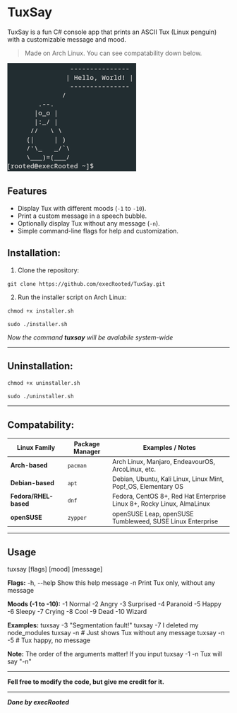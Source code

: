 # TuxSay

TuxSay is a fun C# console app that prints an ASCII Tux (Linux penguin) with a customizable message and mood.  

> Made on Arch Linux. You can see compatability down below.


![Tuxy saying Hello, World!](photos/tuxsay.png)



## Features

- Display Tux with different moods (`-1` to `-10`).  
- Print a custom message in a speech bubble.  
- Optionally display Tux without any message (`-n`).  
- Simple command-line flags for help and customization.  

## Installation:

1. Clone the repository:

```
git clone https://github.com/execRooted/TuxSay.git
```

2. Run the installer script on Arch Linux:

```
chmod +x installer.sh
```
```
sudo ./installer.sh
```
*Now the command **tuxsay** will be avalabile system-wide*

---
## Uninstallation:

```
chmod +x uninstaller.sh
```
```
sudo ./uninstaller.sh
```
---
## Compatability:

| Linux Family         | Package Manager | Examples / Notes                                    |
|---------------------|----------------|---------------------------------------------------|
| **Arch-based**       | `pacman`       | Arch Linux, Manjaro, EndeavourOS, ArcoLinux, etc. |
| **Debian-based**     | `apt`          | Debian, Ubuntu, Kali Linux, Linux Mint, Pop!_OS, Elementary OS |
| **Fedora/RHEL-based**| `dnf`          | Fedora, CentOS 8+, Red Hat Enterprise Linux 8+, Rocky Linux, AlmaLinux |
| **openSUSE**         | `zypper`       | openSUSE Leap, openSUSE Tumbleweed, SUSE Linux Enterprise |


---

<h2>Usage</h2>

  tuxsay [flags] [mood] [message]

**Flags:**
  -h, --help      Show this help message
  -n              Print Tux only, without any message

**Moods (-1 to -10):**
  -1  Normal      -2  Angry       -3  Surprised
  -4  Paranoid    -5  Happy       -6  Sleepy
  -7  Crying      -8  Cool        -9  Dead
  -10 Wizard

**Examples:**
  tuxsay -3 "Segmentation fault!"
  tuxsay -7 I deleted my node_modules
  tuxsay -n           # Just shows Tux without any message
  tuxsay -n -5        # Tux happy, no message
  
**Note:** The order of the arguments matter! If you input tuxsay -1 -n Tux will say "-n"

---

**Fell free to modify the code, but give me credit for it.**

---

***Done by execRooted***
